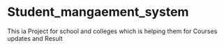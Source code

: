 # Student_mangaement_system
This ia Project for school and colleges which is helping them for Courses updates and Result

